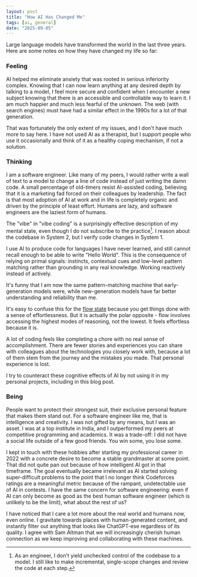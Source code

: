 ```yaml
---
layout: post
title: "How AI Has Changed Me"
tags: [ai, general]
date: "2025-09-05"
---
```


Large language models have transformed the world in the last three years. Here are some notes on how they have changed my life so far:

### Feeling

AI helped me eliminate anxiety that was rooted in serious inferiority complex. Knowing that I can now learn anything at any desired depth by talking to a model, I feel more secure and confident when I encounter a new subject knowing that there is an accessible and controllable way to learn it. I am much happier and much less fearful of the unknown. The web (with search engines) must have had a similar effect in the 1990s for a lot of that generation.

That was fortunately the only extent of my issues, and I don't have much more to say here. I have not used AI as a therapist, but I support people who use it occasionally and think of it as a healthy coping mechanism, if not a solution.  

### Thinking

I am a software engineer. Like many of my peers, I would rather write a wall of text to a model to change a line of code instead of just writing the damn code. A small percentage of old-timers resist AI-assisted coding, believing that it is a marketing fad forced on their colleagues by leadership. The fact is that most adoption of AI at work and in life is completely organic and driven by the principle of least effort. Humans are lazy, and software engineers are the laziest form of humans.
 
The "vibe" in "vibe coding" is a surprisingly effective description of my mental state, even though I do not subscribe to the practice[^1]. I reason about the codebase in System 2, but I verify code changes in System 1. 

I use AI to produce code for languages I have never learned, and still cannot recall enough to be able to write "Hello World". This is the consequence of relying on primal signals: instincts, contextual cues and low-level pattern matching rather than grounding in any real knowledge. Working reactively instead of actively. 

It's funny that I am now the same pattern-matching machine that early-generation models were, while new-generation models have far better understanding and reliability than me. 

It's easy to confuse this for the [flow state](https://en.wikipedia.org/wiki/Flow_(psychology)) because you get things done with a sense of effortlessness. But it is actually the polar opposite - flow involves accessing the highest modes of reasoning, not the lowest. It feels effortless because it is.

A lot of coding feels like completing a chore with no real sense of accomplishment. There are fewer stories and experiences you can share with colleagues about the technologies you closely work with, because a lot of them stem from the journey and the mistakes *you* made. That personal experience is lost. 

I try to counteract these cognitive effects of AI by not using it in my personal projects, including in this blog post.

### Being

People want to protect their strongest suit, their exclusive personal feature that makes them stand out. For a software engineer like me, that is intelligence and creativity. I was not gifted by any means, but I was an asset. I was at a top institute in India, and I outperformed my peers at competitive programming and academics. It was a trade-off: I did not have a social life outside of a few good friends. You win some, you lose some.

I kept in touch with these hobbies after starting my professional career in 2022 with a concrete desire to become a stable grandmaster at some point. That did not quite pan out because of how intelligent AI got in that timeframe. The goal eventually became irrelevant as AI started solving super-difficult problems to the point that I no longer think Codeforces ratings are a meaningful metric because of the rampant, undetectable use of AI in contests. I have the same concern for software engineering: even if AI can only become as good as the best human software engineer (which is unlikely to be the limit), what about the rest of us?

I have noticed that I care a lot more about the real world and humans now, even online. I gravitate towards places with human-generated content, and instantly filter out anything that looks like ChatGPT-ese regardless of its quality. I agree with Sam Altman that we will increasingly cherish human connection as we keep improving and collaborating with these machines.

[^1]: As an engineer, I don't yield unchecked control of the codebase to a model. I still like to make incremental, single-scope changes and review the code at each step.